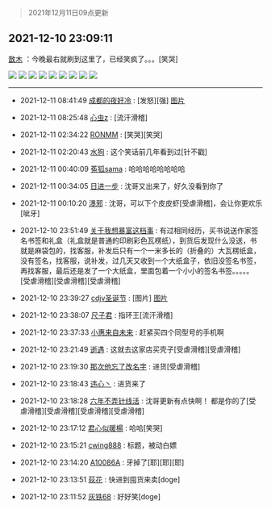 > 2021年12月11日09点更新
<link rel="stylesheet" href="https://cdn.jsdelivr.net/gh/taotie6/sampleJSON@main/css/photo_show.css">
<meta name="referrer" content="no-referrer" />


 ## 2021-12-10 23:09:11 

 [㪚木](https://www.coolapk.com/feed/32042001?shareKey=YTI1NTljNTQ3YzZiNjFiMzc5NTM~) ：今晚最右就刷到这里了，已经笑疯了。。。[笑哭] 

<div class="album">
<img class="img-item" src="http://image.coolapk.com/feed/2021/1210/23/1081091_53e9a22b_8948_4282_325@1080x2160.jpeg" />
<img class="img-item" src="http://image.coolapk.com/feed/2021/1210/23/1081091_05560a34_8948_4292_596@1080x2160.jpeg" />
<img class="img-item" src="http://image.coolapk.com/feed/2021/1210/23/1081091_fcb47008_8948_4298_761@1080x2160.jpeg" />
<img class="img-item" src="http://image.coolapk.com/feed/2021/1210/23/1081091_577d41e5_8948_4303_906@1080x2160.jpeg" />
<img class="img-item" src="http://image.coolapk.com/feed/2021/1210/23/1081091_8064116b_8948_4307_797@1080x2160.jpeg" />
<img class="img-item" src="http://image.coolapk.com/feed/2021/1210/23/1081091_18217888_8948_4313_13@1080x2160.jpeg" />
<img class="img-item" src="http://image.coolapk.com/feed/2021/1210/23/1081091_78afa938_8948_4323_945@1080x2160.jpeg" />
<img class="img-item" src="http://image.coolapk.com/feed/2021/1210/23/1081091_eaf33947_8948_4331_965@1080x2160.jpeg" />
<img class="img-item" src="http://image.coolapk.com/feed/2021/1210/23/1081091_21f21277_8948_4337_926@1080x2160.jpeg" />
</div>

 ------- 

- 2021-12-11 08:41:49 [成都的夜好冷](uid=1296546) : [发怒][强] [图片](http://image.coolapk.com/feed/2021/1211/08/1296546_a6289459_3308_7414_314@1080x2232.jpeg)

- 2021-12-11 08:25:48 [心虫z](uid=151532) : [流汗滑稽] 

- 2021-12-11 02:34:22 [RONMM](uid=7053181) : [笑哭][笑哭] 

- 2021-12-11 02:20:43 [水狗](uid=1827990) : 这个笑话前几年看到过[针不戳] 

- 2021-12-11 00:40:09 [菟狐sama](uid=2129501) : 哈哈哈哈哈哈哈哈 

- 2021-12-11 00:34:05 [日进一步](uid=2008933) : 沈哥又出来了，好久没看到你了 

- 2021-12-11 00:10:20 [濹邪](uid=1210426) : 沈哥，可以下个皮皮虾[受虐滑稽]，会让你更欢乐[呲牙] 

- 2021-12-10 23:51:49 [关于我想暴富这档事](uid=1161800) : 有过相同经历，买书说送作家签名书签和礼盒（礼盒就是普通的印刷彩色瓦楞纸），到货后发现什么没送，书就是麻袋包的，找客服，补发后只有一个一米多长的（折叠的）大瓦楞纸盒，没有签名，找客服，说补发，过几天又收到一个大纸盒子，依旧没签名书签，再找客服，最后还是发了一个大纸盒<!--break-->，里面包着一个小小的签名书签。。。。。[受虐滑稽][受虐滑稽][受虐滑稽] 

- 2021-12-10 23:39:27 [cdjv圣诞节](uid=489127) : [图片] [图片](http://image.coolapk.com/feed/2021/1210/23/489127_1e491fa0_0765_7543_620@1080x2340.jpeg)

- 2021-12-10 23:38:07 [尺子君](uid=3700648) : 指环王[流汗滑稽] 

- 2021-12-10 23:37:33 [小惠来自未来](uid=847097) : 赶紧买四个同型号的手机啊 

- 2021-12-10 23:21:49 [逝遇](uid=2589293) : 这就去这家店买壳子[受虐滑稽][受虐滑稽] 

- 2021-12-10 23:19:30 [那次他忘了改名字](uid=2091195) : 进货[受虐滑稽] 

- 2021-12-10 23:18:43 [违心丶](uid=798400) : 进货来了 

- 2021-12-10 23:18:28 [六年不弄针线活](uid=8385282) : 沈哥更新有点快啊！ 都是你的了[受虐滑稽][受虐滑稽][受虐滑稽][受虐滑稽] 

- 2021-12-10 23:17:12 [君心似暖楊](uid=3303409) : 哈哈[笑哭] 

- 2021-12-10 23:15:21 [cwing888](uid=3023687) : 标题，被动白嫖 

- 2021-12-10 23:14:20 [A10086A](uid=3277012) : 牙掉了[耶][耶][耶] 

- 2021-12-10 23:13:51 [荻花](uid=1543521) : 快进到囤货来卖[doge] 

- 2021-12-10 23:11:52 [灰铁68](uid=371316) : 好好笑[doge] 

